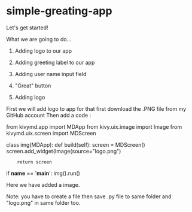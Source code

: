 # simple-greating-app

Let's get started!

What we are going to do...
 1. Adding logo to our app
 2. Adding greeting label to our app
 3. Adding user name input field
 4. "Great" button 


1. Adding logo
 
First we will add logo to app for that first download the .PNG file from my GitHub account
Then add a code :

from kivymd.app import MDApp
from kivy.uix.image import Image
from kivymd.uix.screen import MDScreen

class img(MDApp):
    def build(self):
        screen = MDScreen()
        screen.add_widget(Image(source="logo.png")

        return screen


if __name__ == '__main__':
    img().run()

Here we have added a image.

Note: you have to create a file then save .py file to same folder and "logo.png" in same folder too.
